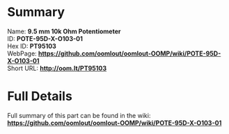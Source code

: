 
Summary
=================
  
Name: __9.5 mm 10k Ohm Potentiometer__    
ID: __POTE-95D-X-O103-01__   
Hex ID: __PT95103__   
WebPage: __https://github.com/oomlout/oomlout-OOMP/wiki/POTE-95D-X-O103-01__   
Short URL: __http://oom.lt/PT95103__   

Full Details
==========================
Full summary of this part can be found in the wiki:   
__https://github.com/oomlout/oomlout-OOMP/wiki/POTE-95D-X-O103-01__    

